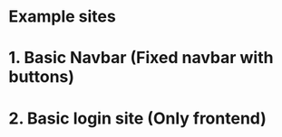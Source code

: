 # Example sites
# 1. Basic Navbar (Fixed navbar with buttons)
# 2. Basic login site (Only frontend)
